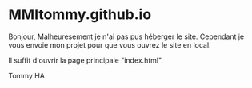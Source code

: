 # MMItommy.github.io

Bonjour, Malheuresement je n'ai pas pus héberger le site. Cependant je vous envoie mon projet pour que vous ouvrez le site en local.

Il suffit d'ouvrir la page principale "index.html".

Tommy HA
